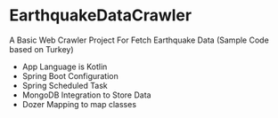 # EarthquakeDataCrawler

A Basic Web Crawler Project For Fetch Earthquake Data
(Sample Code based on Turkey)

* App Language is Kotlin
* Spring Boot Configuration
* Spring Scheduled Task
* MongoDB Integration to Store Data
* Dozer Mapping to map classes
